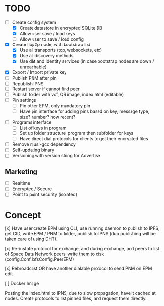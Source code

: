 # TODO

- [ ] Create config system
  - [x] Create datastore in encrypted SQLite DB
  - [x] Allow user save / load keys
  - [ ] Allow user to save / load config
- [x] Create libp2p node, with bootstrap list
  - [x] Use all transports (tcp, websockets, etc)
  - [x] Use all discovery methods
  - [x] Use dht and identity services (in case bootstrap nodes are down / unreachable)
- [x] Export / Import private key
- [ ] Publish PNM after pin
- [ ] Republish IPNS
- [ ] Restart server if cannot find peer
- [ ] Publish folder with vcf, QR image, index.html (editable)
- [ ] Pin settings
  - [ ] Pin other EPM, only mandatory pin
  - [ ] Have pin interface for adding pins based on key, message type, size? number? how recent?
- [ ] Programs interface
  - [ ] List of keys in program
  - [ ] Set up folder structure, program then subfolder for keys
  - [ ] Have direct dial protocols for clients to get their encrypted files
- [ ] Remove musl-gcc dependency
- [ ] Self-updating binary
- [ ] Versioning with version string for Advertise

## Marketing

- [ ] Realtime
- [ ] Encrypted / Secure
- [ ] Point to point security (isolated)

# Concept

[x] Have user create EPM using CLI, use running daemon to publish to IPFS, get CID, write EPM / PNM to folder, publish to IPNS (dup publishing will be taken care of using DHT).

[x] Re-instate protocol for exchange, and during exchange, add peers to list of Space Data Network peers, write them to disk (config.Conf.IpfsConfig.PeerEPM)

[x] Rebroadcast OR have another dialable protocol to send PNM on EPM edit

[ ] Docker Image

Posting the index.html to IPNS; due to slow propagation, have it cached at nodes.
Create protocols to list pinned files, and request them directly.

